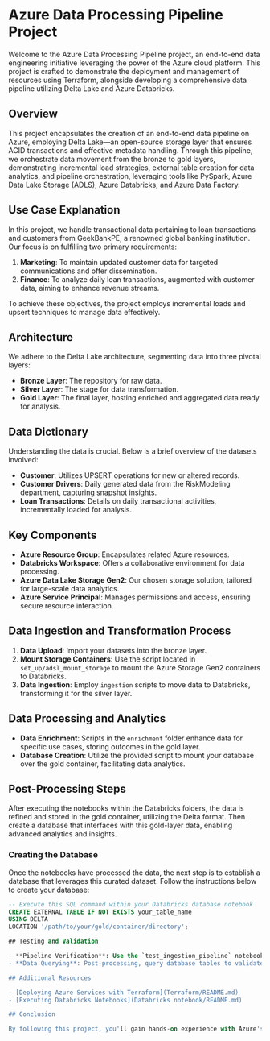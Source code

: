 # Azure Data Processing Pipeline Project

Welcome to the Azure Data Processing Pipeline project, an end-to-end data engineering initiative leveraging the power of the Azure cloud platform. This project is crafted to demonstrate the deployment and management of resources using Terraform, alongside developing a comprehensive data pipeline utilizing Delta Lake and Azure Databricks.

## Overview

This project encapsulates the creation of an end-to-end data pipeline on Azure, employing Delta Lake—an open-source storage layer that ensures ACID transactions and effective metadata handling. Through this pipeline, we orchestrate data movement from the bronze to gold layers, demonstrating incremental load strategies, external table creation for data analytics, and pipeline orchestration, leveraging tools like PySpark, Azure Data Lake Storage (ADLS), Azure Databricks, and Azure Data Factory.

## Use Case Explanation

In this project, we handle transactional data pertaining to loan transactions and customers from GeekBankPE, a renowned global banking institution. Our focus is on fulfilling two primary requirements:

1. **Marketing**: To maintain updated customer data for targeted communications and offer dissemination.
2. **Finance**: To analyze daily loan transactions, augmented with customer data, aiming to enhance revenue streams.

To achieve these objectives, the project employs incremental loads and upsert techniques to manage data effectively.

## Architecture

We adhere to the Delta Lake architecture, segmenting data into three pivotal layers:

- **Bronze Layer**: The repository for raw data.
- **Silver Layer**: The stage for data transformation.
- **Gold Layer**: The final layer, hosting enriched and aggregated data ready for analysis.

## Data Dictionary

Understanding the data is crucial. Below is a brief overview of the datasets involved:

- **Customer**: Utilizes UPSERT operations for new or altered records.
- **Customer Drivers**: Daily generated data from the RiskModeling department, capturing snapshot insights.
- **Loan Transactions**: Details on daily transactional activities, incrementally loaded for analysis.


## Key Components

- **Azure Resource Group**: Encapsulates related Azure resources.
- **Databricks Workspace**: Offers a collaborative environment for data processing.
- **Azure Data Lake Storage Gen2**: Our chosen storage solution, tailored for large-scale data analytics.
- **Azure Service Principal**: Manages permissions and access, ensuring secure resource interaction.

## Data Ingestion and Transformation Process

1. **Data Upload**: Import your datasets into the bronze layer.
2. **Mount Storage Containers**: Use the script located in `set_up/adsl_mount_storage` to mount the Azure Storage Gen2 containers to Databricks.
3. **Data Ingestion**: Employ `ingestion` scripts to move data to Databricks, transforming it for the silver layer.

## Data Processing and Analytics

- **Data Enrichment**: Scripts in the `enrichment` folder enhance data for specific use cases, storing outcomes in the gold layer.
- **Database Creation**: Utilize the provided script to mount your database over the gold container, facilitating data analytics.

## Post-Processing Steps

After executing the notebooks within the Databricks folders, the data is refined and stored in the gold container, utilizing the Delta format. Then create a database that interfaces with this gold-layer data, enabling advanced analytics and insights.

### Creating the Database

Once the notebooks have processed the data, the next step is to establish a database that leverages this curated dataset. Follow the instructions below to create your database:

```sql
-- Execute this SQL command within your Databricks database notebook
CREATE EXTERNAL TABLE IF NOT EXISTS your_table_name
USING DELTA
LOCATION '/path/to/your/gold/container/directory';

## Testing and Validation

- **Pipeline Verification**: Use the `test_ingestion_pipeline` notebook to ensure the pipeline's functionality.
- **Data Querying**: Post-processing, query database tables to validate data accuracy and integrity.

## Additional Resources

- [Deploying Azure Services with Terraform](Terraform/README.md)
- [Executing Databricks Notebooks](Databricks notebook/README.md)

## Conclusion

By following this project, you'll gain hands-on experience with Azure's data services, understanding how to construct a robust data processing pipeline. Whether you're targeting data analytics, pipeline optimization, or cloud resource management, this project offers a comprehensive learning journey.
